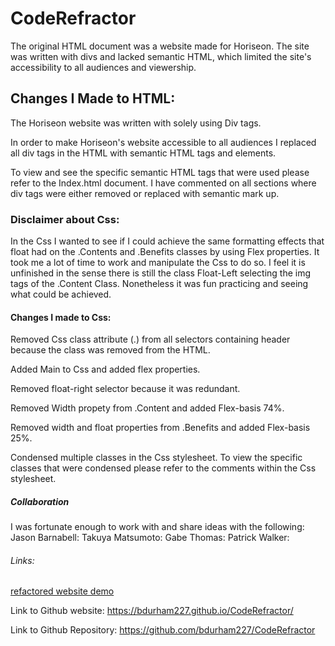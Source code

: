 # CodeRefractor
The original HTML document was a website made for Horiseon. The site was written with divs and lacked semantic HTML, which limited the site's accessibility to all audiences and viewership.

## Changes I Made to HTML:
The Horiseon website was written with solely using Div tags.

In order to make Horiseon's website accessible to all audiences I replaced all div tags in the HTML with semantic HTML tags and elements. 

To view and see the specific semantic HTML tags that were used please refer to the Index.html document. I have commented on all sections where div tags were either removed or replaced with semantic mark up.

### Disclaimer about Css:
In the Css I wanted to see if I could achieve the same formatting effects that float had on the .Contents and .Benefits classes by using Flex properties. It took me a lot of time to work and manipulate the Css to do so. I feel it is unfinished in the sense there is still the class Float-Left selecting the img tags of the .Content Class. Nonetheless it was fun practicing and seeing what could be achieved.
#### Changes I made to Css:

Removed Css class attribute (.) from all selectors containing header because the class was removed from the HTML.

Added Main to Css and added flex properties.

Removed float-right selector because it was redundant.

Removed Width propety from .Content and added Flex-basis 74%.

Removed width and float properties from .Benefits and added Flex-basis 25%.

Condensed multiple classes in the Css stylesheet. To view the specific classes that were condensed please refer to the comments within the Css stylesheet.

##### Collaboration

I was fortunate enough to work with and share ideas with the following:
Jason Barnabell: 
Takuya Matsumoto: 
Gabe Thomas:
Patrick Walker:

###### Links:

[refactored website demo]("assets\images\demo-horiseon-website.jpg")

Link to Github website:
https://bdurham227.github.io/CodeRefractor/

Link to Github Repository:
https://github.com/bdurham227/CodeRefractor